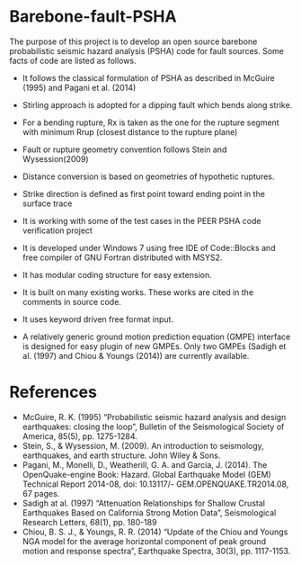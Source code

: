 # Barebone-fault-PSHA

The purpose of this project is to develop an open source barebone probabilistic seismic hazard analysis (PSHA) code for fault sources. Some facts of code are listed as follows. 

  +	It follows the classical formulation of PSHA as described in McGuire (1995) and Pagani et al. (2014)
  +	Stirling approach is adopted for a dipping fault which bends along strike.
  +	For a bending rupture, Rx is taken as the one for the rupture segment with minimum Rrup (closest distance to the rupture plane)
  +	Fault or rupture geometry convention follows Stein and Wysession(2009)
  +	Distance conversion is based on geometries of hypothetic ruptures.
  + Strike direction is defined as first point toward ending point in the surface trace
  + It is working with some of the test cases in the PEER PSHA code verification project

  + It is developed under Windows 7 using free IDE of Code::Blocks and free compiler of GNU Fortran distributed with MSYS2. 
  + It has modular coding structure for easy extension.
  + It is built on many existing works. These works are cited in the comments in source code.
  + It uses keyword driven free format input.
  + A relatively generic ground motion prediction equation (GMPE) interface is designed for easy plugin of new GMPEs. Only two GMPEs (Sadigh et al. (1997) and Chiou & Youngs (2014)) are currently available.

# References

  + McGuire, R. K. (1995) “Probabilistic seismic hazard analysis and design earthquakes: closing the loop”, Bulletin of the Seismological Society of America, 85(5), pp. 1275-1284.
  + Stein, S., & Wysession, M. (2009). An introduction to seismology, earthquakes, and earth structure. John Wiley & Sons.
  + Pagani, M., Monelli, D., Weatherill, G. A. and Garcia, J. (2014). The OpenQuake-engine Book: Hazard. Global Earthquake Model (GEM) Technical Report 2014-08, doi: 10.13117/- GEM.OPENQUAKE.TR2014.08, 67 pages.
  + Sadigh at al. (1997) “Attenuation Relationships for Shallow Crustal Earthquakes Based on California Strong Motion Data”, Seismological Research Letters, 68(1), pp. 180-189
  + Chiou, B. S. J., & Youngs, R. R. (2014) “Update of the Chiou and Youngs NGA model for the average horizontal component of peak ground motion and response spectra”, Earthquake Spectra, 30(3), pp. 1117-1153.

